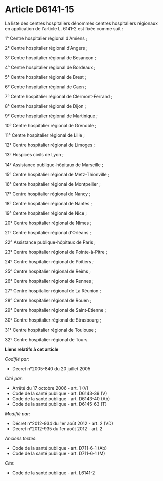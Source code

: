 # Article D6141-15

La liste des centres hospitaliers dénommés centres hospitaliers régionaux en application de l'article L. 6141-2 est fixée
comme suit : 

1° Centre hospitalier régional d'Amiens ; 

2° Centre hospitalier régional d'Angers ; 

3° Centre hospitalier régional de Besançon ; 

4° Centre hospitalier régional de Bordeaux ; 

5° Centre hospitalier régional de Brest ; 

6° Centre hospitalier régional de Caen ; 

7° Centre hospitalier régional de Clermont-Ferrand ; 

8° Centre hospitalier régional de Dijon ; 

9° Centre hospitalier régional de Martinique ; 

10° Centre hospitalier régional de Grenoble ; 

11° Centre hospitalier régional de Lille ; 

12° Centre hospitalier régional de Limoges ; 

13° Hospices civils de Lyon ; 

14° Assistance publique-hôpitaux de Marseille ; 

15° Centre hospitalier régional de Metz-Thionville ; 

16° Centre hospitalier régional de Montpellier ; 

17° Centre hospitalier régional de Nancy ; 

18° Centre hospitalier régional de Nantes ; 

19° Centre hospitalier régional de Nice ; 

20° Centre hospitalier régional de Nîmes ; 

21° Centre hospitalier régional d'Orléans ; 

22° Assistance publique-hôpitaux de Paris ; 

23° Centre hospitalier régional de Pointe-à-Pitre ; 

24° Centre hospitalier régional de Poitiers ; 

25° Centre hospitalier régional de Reims ; 

26° Centre hospitalier régional de Rennes ; 

27° Centre hospitalier régional de La Réunion ; 

28° Centre hospitalier régional de Rouen ; 

29° Centre hospitalier régional de Saint-Etienne ; 

30° Centre hospitalier régional de Strasbourg ; 

31° Centre hospitalier régional de Toulouse ; 

32° Centre hospitalier régional de Tours.

**Liens relatifs à cet article**

_Codifié par_:

  - Décret n°2005-840 du 20 juillet 2005

_Cité par_:

  - Arrêté du 17 octobre 2006 - art. 1 (V)
  - Code de la santé publique - art. D6143-39 (V)
  - Code de la santé publique - art. D6143-40 (Ab)
  - Code de la santé publique - art. D6145-63 (T)

_Modifié par_:

  - Décret n°2012-934 du 1er août 2012 - art. 2 (VD)
  - Décret n°2012-935 du 1er août 2012 - art. 2

_Anciens textes_:

  - Code de la santé publique - art. D711-6-1 (Ab)
  - Code de la santé publique - art. D711-6-1 (M)

_Cite_:

  - Code de la santé publique - art. L6141-2

